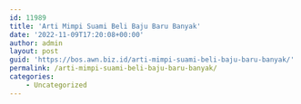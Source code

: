 ```yaml
---
id: 11989
title: 'Arti Mimpi Suami Beli Baju Baru Banyak'
date: '2022-11-09T17:20:08+00:00'
author: admin
layout: post
guid: 'https://bos.awn.biz.id/arti-mimpi-suami-beli-baju-baru-banyak/'
permalink: /arti-mimpi-suami-beli-baju-baru-banyak/
categories:
    - Uncategorized
---
```


